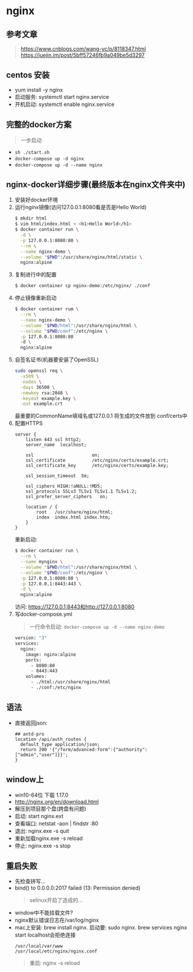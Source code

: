 # nginx
## 参考文章
> https://www.cnblogs.com/wang-yc/p/8118347.html \
> https://juejin.im/post/5bff57246fb9a049be5d3297

## centos 安装
- yum install -y nginx
- 启动服务: systemctl start nginx.service
- 开机启动: systemctl enable nginx.service

## 完整的docker方案
> 一步启动
- `sh ./start.sh`
- `docker-compose up -d nginx`
- `docker-compose up -d --name nginx`

## nginx-docker详细步骤(最终版本在nginx文件夹中)
1.  安装好docker环境
2.  运行nginx镜像(访问127.0.0.1:8080看是否是Hello World)
    ```bash
    $ mkdir html
    $ vim html/index.html < <h1>Hello World</h1>
    $ docker container run \
      -d \
      -p 127.0.0.1:8080:80 \
      --rm \
      --name nginx-demo \
      --volume "$PWD":/usr/share/nginx/html/static \
      nginx:alpine
    ```
3.  复制进行中的配置
    ```bash
    $ docker container cp nginx-demo:/etc/nginx/ ./conf
    ```
4.  停止镜像重新启动
    ```bash
    $ docker container rum \
      --rm \
      --name nginx-demo \
      --volume "$PWD/html":/usr/share/nginx/html \
      --volume "$PWD/conf":/etc/nginx \
      -p 127.0.0.1:8080:80
      -d \
      nginx:alpine
    ```
5.  自签名证书(机器要安装了OpenSSL)
    ```bash
    sudo openssl req \
      -x509 \
      -nodes \
      -days 36500 \
      -newkey rsa:2048 \
      -keyout example.key \
      -out example.crt
    ```
    最重要的CommonName填域名或127.0.0.1
    将生成的文件放到 conf/certs中
6.  配置HTTPS
    ```
    server {
        listen 443 ssl http2;
        server_name  localhost;
 
        ssl                      on;
        ssl_certificate          /etc/nginx/certs/example.crt;
        ssl_certificate_key      /etc/nginx/certs/example.key;
 
        ssl_session_timeout  5m;
 
        ssl_ciphers HIGH:!aNULL:!MD5;
        ssl_protocols SSLv3 TLSv1 TLSv1.1 TLSv1.2;
        ssl_prefer_server_ciphers   on;
 
        location / {
            root   /usr/share/nginx/html;
            index  index.html index.htm;
        }
    }
    ```
    重新启动:
    ```bash
    $ docker container run \
      --rm \
      --name mynginx \
      --volume "$PWD/html":/usr/share/nginx/html \
      --volume "$PWD/conf":/etc/nginx \
      -p 127.0.0.1:8080:80 \
      -p 127.0.0.1:8443:443 \
      -d \
      nginx:alpine
    ```
    访问: https://127.0.0.1:8443和http://127.0.0.1:8080
7.  写docker-compose.yml 
    > 一行命令启动: `docker-compose up -d --name nginx-demo` 
    ```bash
    version: "3"
    services:
      nginx:
        image: nginx:alpine
        ports:
          - 8080:80
          - 8443:443
        volumes:
          - ./html:/usr/share/nginx/html
          - ./conf:/etc/nginx
    ```
## 语法
- 直接返回json:
  ```
  ## antd-pro
  location /api/auth_routes {
    default_type application/json;
    return 200 '{"/form/advanced-form":{"authority":["admin","user"]}}';
  }
  ```
## window上
- win10-64位 下载 1.17.0
- http://nginx.org/en/download.html
- 解压到项目那个盘(跨盘有问题)
- 启动: start nginx.ext
- 查看端口: netstat -aon | findstr :80
- 退出: nginx.exe -s quit
- 重新加载nginx.exe -s reload
- 停止: nginx.exe -s stop
## 重启失败
- 先检查拼写...
- bind() to 0.0.0.0:2017 failed (13: Permission denied)
  > selinux开启了造成的...
- window中不能挂载文件?
- nginx默认错误日志在/var/log/nginx
- mac上安装: brew install nginx. 启动要: sudo nginx. brew services nginx start localhost会拒绝连接
  ```
  /usr/local/var/www
  /usr/local/etc/nginx/nginx.conf
  ```
  > 重启: nginx -s reload